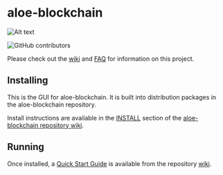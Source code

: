 # aloe-blockchain
![Alt text](https://www.aloecoin.org/s/aloe_logo.png)

![GitHub contributors](https://img.shields.io/github/contributors/Aloe-Network/aloe-blockchain?logo=GitHub)

Please check out the [wiki](https://github.com/Aloe-Network/aloe-blockchain/wiki)
and [FAQ](https://github.com/Aloe-Network/aloe-blockchain/wiki/FAQ) for
information on this project.

## Installing

This is the GUI for aloe-blockchain. It is built into distribution packages in the aloe-blockchain repository.

Install instructions are available in the
[INSTALL](https://github.com/Aloe-Network/aloe-blockchain/wiki/INSTALL)
section of the
[aloe-blockchain repository wiki](https://github.com/Aloe-Network/aloe-blockchain/wiki).

## Running

Once installed, a
[Quick Start Guide](https://github.com/Aloe-Network/aloe-blockchain/wiki/Quick-Start-Guide)
is available from the repository
[wiki](https://github.com/Aloe-Network/aloe-blockchain/wiki).
